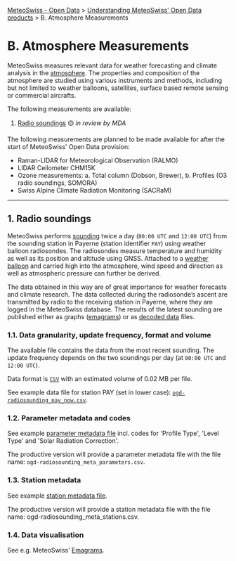 [MeteoSwiss - Open Data](https://github.com/MeteoSwiss/opendata/blob/main/README.md) > [Understanding MeteoSwiss' Open Data products](https://github.com/MeteoSwiss/opendata/blob/main/README.md#understanding-meteoswiss-open-data-products) > B. Atmosphere Measurements

# B. Atmosphere Measurements
MeteoSwiss measures relevant data for weather forecasting and climate analysis in the [atmosphere](https://www.meteoswiss.admin.ch/weather/measurement-systems/atmosphere.html). The properties and composition of the atmosphere are studied using various instruments and methods, including but not limited to weather balloons, satellites, surface based remote sensing or commercial aircrafts.

The following measurements are available:

1. [Radio soundings](#1-radio-soundings) :yellow_circle: *in review by MDA*

The following measurements are planned to be made available for after the start of MeteoSwiss' Open Data provision:

- Raman-LIDAR for Meteorological Observation (RALMO)
- LIDAR Ceilometer CHM15K
- Ozone measurements: a. Total column (Dobson, Brewer), b. Profiles (O3 radio soundings, SOMORA)
- Swiss Alpine Climate Radiation Monitoring (SACRaM)

<!-- ### General information
All MeteoSwiss aerological stations have a name and an identfier consisting of three letters (e.g. `PAY` for [Payerne](https://www.meteoswiss.admin.ch/weather/weather-and-climate-from-a-to-z/weather-balloon.html). Data files use this station identifier (in lower case) in the file name throughout all directories. A list of all aerological station identfiers with station names, coordinates, height etc. can be found in the according 'station metadata' sections below. -->

---

## 1. Radio soundings
MeteoSwiss performs [sounding](https://www.meteoswiss.admin.ch/weather/measurement-systems/atmosphere/radio-soundings.html) twice a day (`00:00 UTC` and `12:00 UTC`) from the sounding station in Payerne (station identifier `PAY`) using weather balloon radiosondes. The radiosondes measure temperature and humidity as well as its position and altitude using GNSS. Attached to a [weather balloon](https://www.meteoswiss.admin.ch/weather/weather-and-climate-from-a-to-z/weather-balloon.html) and carried high into the atmosphere, wind speed and direction as well as atmospheric pressure can further be derived. 

The data obtained in this way are of great importance for weather forecasts and climate research. The data collected during the radiosonde’s ascent are transmitted by radio to the receiving station in Payerne, where they are logged in the MeteoSwiss database. The results of the latest sounding are published  either as graphs ([emagrams](https://www.meteoswiss.admin.ch/services-and-publications/applications/radio-soundings.html#tab=radio-soundings-emagram)) or as [decoded data](https://www.meteoswiss.admin.ch/services-and-publications/applications/radio-soundings.html#tab=radio-soundings-decoded) files. 

### 1.1. Data granularity, update frequency, format and volume
The available file contains the data from the most recent sounding. The update frequency depends on the two soundings per day (at `00:00 UTC` and `12:00 UTC`).

Data format is [`CSV`](https://github.com/MeteoSwiss/opendata-download?tab=readme-ov-file#column-separators-decimal-dividers-and-missing-values) with an estimated volume of 0.02 MB per file.

See example data file for station PAY (set in lower case): [`ogd-radiosounding_pay_now.csv`](https://github.com/MeteoSwiss/publication-opendata/tree/main/data-atmosphere/radiosounding).

### 1.2. Parameter metadata and codes
See example [parameter metadata file](https://github.com/MeteoSwiss/publication-opendata/blob/main/data-atmosphere/radiosounding-PAY-metadata) incl. codes for 'Profile Type', 'Level Type' and 'Solar Radiation Correction'.

The productive version will provide a parameter metadata file with the file name: `ogd-radiosounding_meta_parameters.csv`.

<!-- ### Codes -->
<!-- ... -->

### 1.3. Station metadata
See example [station metadata file](https://data.geo.admin.ch/ch.meteoschweiz.messnetz-atmosphaere/ch.meteoschweiz.messnetz-atmosphaere_en.csv).

The productive version will provide a station metadata file with the file name: ogd-radiosounding_meta_stations.csv.

### 1.4. Data visualisation
See e.g. MeteoSwiss' [Emagrams](https://www.meteoswiss.admin.ch/services-and-publications/applications/radio-soundings.html#tab=radio-soundings-emagram).
